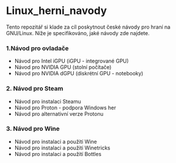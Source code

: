 # Linux_herni_navody
Tento repozitář si klade za cíl poskytnout české návody pro hraní na GNU/Linux. Níže je specifikováno, jaké návody zde najdete.

### 1.Návod pro ovladače
- Návod pro Intel iGPU (iGPU - integrované GPU)
- Návod pro NVIDIA GPU (stolní počítače)
- Návod pro NVIDIA dGPU (diskrétní GPU - notebooky)
### 2. Návod pro Steam
- Návod pro instalaci Steamu
- Návod pro Proton - podpora Windows her
- Návod pro alternativní verze Protonu
### 3. Návod pro Wine
- Návod pro instalaci a použití Wine
- Návod pro instalaci a použití Winetricks
- Návod pro instalaci a použití Bottles 
